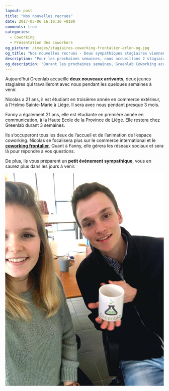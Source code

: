 ```yaml
---
layout: post
title: "Nos nouvelles recrues"
date: 2017-03-06 16:10:36 +0100
comments: true
categories: 
  - Coworking
  - Présentation des coworkers
og_picture: /images/stagiaires-coworking-frontalier-arlon-og.jpg
og_title: "Nos nouvelles recrues - Deux sympathiques stagiaires viennent d'arriver dans nos locaux"
description: "Pour les prochaines semaines, nous accueillons 2 stagiaires pour renforcer notre équipe : Nicolas travaillera sur la dimension transfrontalière de notre espace et Fanny se concentrera sur la communication et les réseaux sociaux."
og_description: "Durant les prochaines semaines, Greenlab Coworking accueillera deux stagiaires qui viendront renforcer notre équipe : Nicolas travaillera sur la dimension transfrontalière de notre espace et Fanny se concentrera sur la communication et les réseaux sociaux."
---
```


Aujourd’hui Greenlab accueille **deux nouveaux arrivants**, deux jeunes stagiaires qui travailleront avec nous pendant les quelques semaines à venir.

Nicolas a 21 ans, il est étudiant en troisième année en commerce extérieur, à l’Helmo Sainte-Marie à Liège. Il sera avec nous pendant presque 3 mois.

Fanny a également 21 ans, elle est étudiante en première année en communication, à la Haute Ecole de la Province de Liège. Elle restera chez Greenlab durant 3 semaines.

Ils s’occuperont tous les deux de l’accueil et de l’animation de l’espace coworking. Nicolas se focalisera plus sur le commerce international et le **[coworking frontalier](/frontaliers/)**. Quant à Fanny, elle gérera les réseaux sociaux et sera là pour répondre à vos questions.

De plus, ils vous préparent un **petit événement sympathique**, vous en saurez plus dans les jours à venir.

![Fanny et Nicolas, nos gentils stagiaires](/images/stagiaires-coworking-frontalier-arlon.jpg)
